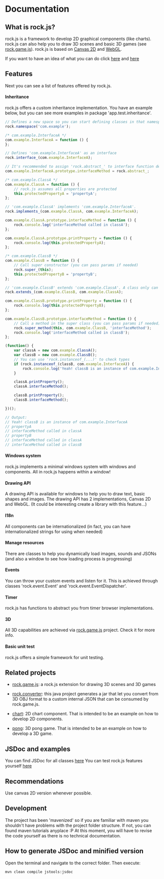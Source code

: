 # Documentation

## What is rock.js?

rock.js is a framework to develop 2D graphical components (like charts). rock.js can also help you to draw 3D scenes and basic 3D games (see [rock.game.js](https://github.com/lajimenez/rock.game.js)).
rock.js is based on [Canvas 2D](https://www.w3.org/TR/2dcontext/) and [WebGL](https://www.khronos.org/registry/webgl/specs/latest/1.0/).

If you want to have an idea of what you can do click [here](https://lajimenez.github.com/rock.js/demo) and [here](https://lajimenez.github.com/rock.game.js/demo)

## Features

Next you can see a list of features offered by rock.js.

#### Inheritance

rock.js offers a custom inheritance implementation. You have an example below, but you can see more examples in package 'app.test.inheritance'.

```javascript
// Defines a new space so you can start defining classes in that namespace
rock.namespace('com.example');

/* com.example.InterfaceA */
com.example.InterfaceA = function () {
};

// Defines 'com.example.InterfaceA' as an interface
rock.interface_(com.example.InterfaceA);

// It's recommended to assign 'rock.abstract_' to interface function definitions (and class abstract methods)
com.example.InterfaceA.prototype.interfaceMethod = rock.abstract_;

/* com.example.ClassA */
com.example.ClassA = function () {
    // rock.js assumes all properties are protected
    this.protectedPropertyA = 'propertyA';
};

// 'com.example.ClassA' implements 'com.example.InterfaceA'.
rock.implements_(com.example.ClassA, com.example.InterfaceA);

com.example.ClassA.prototype.interfaceMethod = function () {
    rock.console.log('interfaceMethod called in classA');
};

com.example.ClassA.prototype.printProperty = function () {
    rock.console.log(this.protectedPropertyA);
};

/* com.example.ClassB */
com.example.ClassB = function () {
    // Call super constructor (you can pass params if needed)
    rock.super_(this);
    this.protectedPropertyB = 'propertyB';
};

// 'com.example.ClassB' extends 'com.example.ClassA'. A class only can extend one (and only one) class.
rock.extends_(com.example.ClassB, com.example.ClassA);

com.example.ClassB.prototype.printProperty = function () {
    rock.console.log(this.protectedPropertyB);
};

com.example.ClassB.prototype.interfaceMethod = function () {
    // Call a method in the super class (you can pass params if needed)
    rock.super_method(this, com.example.ClassB, 'interfaceMethod');
    rock.console.log('interfaceMethod called in classB');
};

(function() {
    var classA = new com.example.ClassA();
    var classB = new com.example.ClassB();
    // You can use 'rock.instanceof_(...)' to check types
    if (rock.instanceof_(classB, com.example.InterfaceA)) {
        rock.console.log('Yeah! classB is an instance of com.example.InterfaceA');
    }

    classA.printProperty();
    classA.interfaceMethod();

    classB.printProperty();
    classB.interfaceMethod();

})();

// Output:
// Yeah! classB is an instance of com.example.InterfaceA
// propertyA
// interfaceMethod called in classA
// propertyB
// interfaceMethod called in classA
// interfaceMethod called in classB

```

#### Windows system

rock.js implements a minimal windows system with windows and components. All in rock.js happens within a window!

#### Drawing API

A drawing API is available for windows to help you to draw text, basic shapes and images.
The drawing API has 2 implementations, Canvas 2D and WebGL.
(It could be interesting create a library with this feature...)

#### I18n

All components can be internationalized (in fact, you can have internationalized strings for using when needed)

#### Manage resources

There are classes to help you dynamically load images, sounds and JSONs (and also a window to see how loading process is progressing)

#### Events

You can throw your custom events and listen for it. This is achieved through classes 'rock.event.Event' and 'rock.event.EventDispatcher'.

#### Timer

rock.js has functions to abstract you from timer browser implementations.

#### 3D

All 3D capabilities are achieved via [rock.game.js](https://github.com/lajimenez/rock.game.js) project. Check it for more info.

#### Basic unit test

rock.js offers a simple framework for unit testing.

## Related projects

* [rock.game.js](https://github.com/lajimenez/rock.game.js): a rock.js extension for drawing 3D scenes and 3D games

* [rock.converter](https://github.com/lajimenez/rock.converter): this java project generates a jar that let you convert from 3D OBJ format to a custom internal JSON that can be consumed by rock.game.js.

* [chart](https://github.com/lajimenez/chart): 2D chart component. That is intended to be an example on how to develop 2D components.

* [pong](https://github.com/lajimenez/pong): 3D pong game. That is intended to be an example on how to develop a 3D game.

## JSDoc and examples

You can find JSDoc for all classes [here](https://lajimenez.github.com/rock.js/jsdoc)
You can test rock.js features yourself [here](https://lajimenez.github.com/rock.js/demo)

## Recommendations

Use canvas 2D version whenever possible.

## Development

The project has been 'mavenized' so if you are familiar with maven you shouldn't have problems with the project folder structure. If not, you can found maven tutorials anyplace :P
At this moment, you will have to revise the code yourself as there is no technical documentation.

## How to generate JSDoc and minified version

Open the terminal and navigate to the correct folder. Then execute:
```Batchfile
mvn clean compile jstools:jsdoc
```